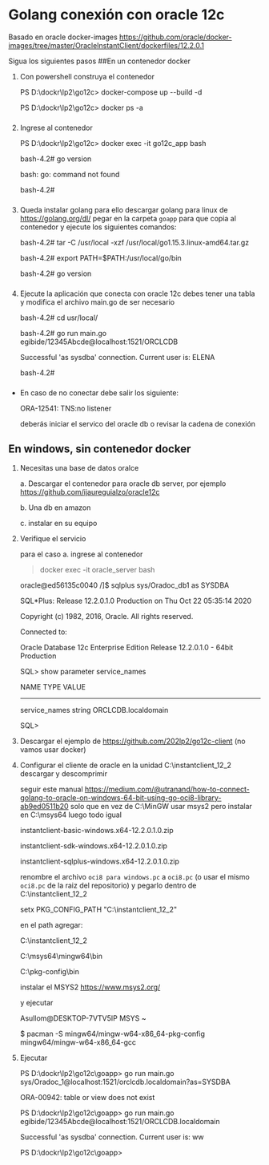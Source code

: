 # Golang conexión con oracle 12c
Basado en oracle docker-images https://github.com/oracle/docker-images/tree/master/OracleInstantClient/dockerfiles/12.2.0.1

Sigua los siguientes pasos
##En un contenedor docker 

1. Con powershell construya el contenedor

	PS D:\dockr\lp2\go12c> docker-compose up --build -d

	PS D:\dockr\lp2\go12c> docker ps -a

### 
2. Ingrese al contenedor

	PS D:\dockr\lp2\go12c> docker exec -it go12c_app bash

	bash-4.2# go version

	bash: go: command not found

	bash-4.2# 

###
3. Queda instalar golang
para ello descargar golang para linux de https://golang.org/dl/ 
pegar en la carpeta `goapp` para que copia al contenedor
y ejecute los siguientes comandos:

	bash-4.2# tar -C /usr/local -xzf /usr/local/go1.15.3.linux-amd64.tar.gz

	bash-4.2# export PATH=$PATH:/usr/local/go/bin 

	bash-4.2# go version

###
4. Ejecute la aplicación que conecta con oracle 12c
debes tener una tabla y modifica el archivo main.go de ser necesario

	bash-4.2# cd usr/local/

	bash-4.2# go run main.go egibide/12345Abcde@localhost:1521/ORCLCDB

	Successful 'as sysdba' connection. Current user is: ELENA
	
	bash-4.2#

###
* En caso de no conectar debe salir los siguiente:

	ORA-12541: TNS:no listener
	
	deberás iniciar el servico del oracle db o revisar la cadena de conexión


## En windows, sin contenedor docker

1. Necesitas una base de datos oralce


	a. Descargar el contenedor para oracle db server, por ejemplo https://github.com/ijaureguialzo/oracle12c


	b. Una db en amazon


	c. instalar en su equipo

2. Verifique el servicio
	
	para el caso a. ingrese al contenedor

	> docker exec -it oracle_server bash

	oracle@ed56135c0040 /]$ sqlplus sys/Oradoc_db1 as SYSDBA

	SQL*Plus: Release 12.2.0.1.0 Production on Thu Oct 22 05:35:14 2020



	Copyright (c) 1982, 2016, Oracle.  All rights reserved.


	Connected to:

	Oracle Database 12c Enterprise Edition Release 12.2.0.1.0 - 64bit Production

	SQL>  show parameter service_names

	NAME                                 TYPE        VALUE

	------------------------------------ ----------- ------------------------------

	service_names                        string      ORCLCDB.localdomain

	SQL>                                                                    


3. Descargar el ejemplo de https://github.com/202lp2/go12c-client (no vamos usar docker)

4. Configurar el cliente de oracle en la unidad C:\instantclient_12_2
	descargar y descomprimir

	seguir este manual https://medium.com/@utranand/how-to-connect-golang-to-oracle-on-windows-64-bit-using-go-oci8-library-ab9ed0511b20
	solo que en vez de C:\MinGW usar msys2 pero instalar en C:\msys64 luego todo igual

	instantclient-basic-windows.x64-12.2.0.1.0.zip

	instantclient-sdk-windows.x64-12.2.0.1.0.zip

	instantclient-sqlplus-windows.x64-12.2.0.1.0.zip


	renombre el archivo `oci8 para windows.pc` a `oci8.pc` (o usar el mismo `oci8.pc` de la raiz del repositorio)  y pegarlo dentro de C:\instantclient_12_2

	setx PKG_CONFIG_PATH "C:\instantclient_12_2"

	en el path agregar:

	C:\instantclient_12_2
	
	C:\msys64\mingw64\bin
	
	C:\pkg-config\bin



	instalar el MSYS2 https://www.msys2.org/

	y ejecutar

	Asullom@DESKTOP-7VTV5IP MSYS ~

	$ pacman -S mingw64/mingw-w64-x86_64-pkg-config mingw64/mingw-w64-x86_64-gcc


5. Ejecutar 

	PS D:\dockr\lp2\go12c\goapp> go run main.go sys/Oradoc_1@localhost:1521/orclcdb.localdomain?as=SYSDBA

	ORA-00942: table or view does not exist

	PS D:\dockr\lp2\go12c\goapp> go run main.go egibide/12345Abcde@localhost:1521/ORCLCDB.localdomain

	Successful 'as sysdba' connection. Current user is: ww

	PS D:\dockr\lp2\go12c\goapp>






